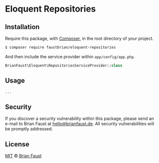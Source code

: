 # Eloquent Repositories

## Installation

Require this package, with [Composer](https://getcomposer.org/), in the root directory of your project.

``` bash
$ composer require faustbrian/eloquent-repositories
```

And then include the service provider within `app/config/app.php`.

``` php
BrianFaust\Eloquent\RepositoriesServiceProvider::class
```

## Usage

``` php
...
```

## Security

If you discover a security vulnerability within this package, please send an e-mail to Brian Faust at hello@brianfaust.de. All security vulnerabilities will be promptly addressed.

## License

[MIT](LICENSE) © [Brian Faust](https://brianfaust.de)
